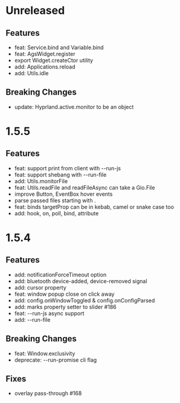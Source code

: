 # Unreleased

## Features
- feat: Service.bind and Variable.bind
- feat: AgsWidget.register
- export Widget.createCtor utility
- add: Applications.reload
- add: Utils.idle

## Breaking Changes
- update: Hyprland.active.monitor to be an object

# 1.5.5

## Features
- feat: support print from client with --run-js
- feat: support shebang with --run-file
- add: Utils.monitorFile
- feat: Utils.readFile and readFileAsync can take a Gio.File
- improve Button, EventBox hover events
- parse passed files starting with .
- feat: binds targetProp can be in kebab, camel or snake case too
- add: hook, on, poll, bind, attribute

# 1.5.4

## Features
- add: notificationForceTimeout option
- add: bluetooth device-added, device-removed signal
- add: cursor property
- feat: window popup close on click away
- add: config.onWindowToggled & config.onConfigParsed
- add: marks property setter to slider #186
- feat: --run-js async support
- add: --run-file

## Breaking Changes
- feat: Window.exclusivity
- deprecate: --run-promise cli flag

## Fixes
- overlay pass-through #168
